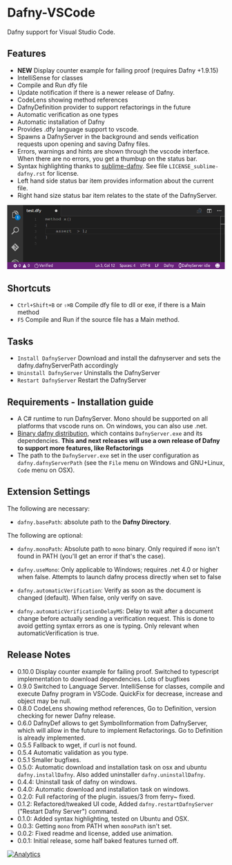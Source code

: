 # Dafny-VSCode
Dafny support for Visual Studio Code.

## Features
* **NEW** Display counter example for failing proof (requires Dafny +1.9.15)
* IntelliSense for classes
* Compile and Run dfy file
* Update notification if there is a newer release of Dafny. 
* CodeLens showing method references
* DafnyDefinition provider to support refactorings in the future 
* Automatic verification as one types 
* Automatic installation of Dafny
* Provides .dfy language support to vscode.
* Spawns a DafnyServer in the background and sends veification requests upon opening and saving Dafny files.
* Errors, warnings and hints are shown through the vscode interface. When there are no errors, you get a thumbup on the status bar.
* Syntax highlighting thanks to [sublime-dafny](https://github.com/erggo/sublime-dafny). See file `LICENSE_sublime-dafny.rst` for license. 
* Left hand side status bar item provides information about the current file.
* Right hand size status bar item relates to the state of the DafnyServer.

![assertions animation](client/example.gif)

## Shortcuts

* `Ctrl+Shift+B` or `⇧⌘B` Compile dfy file to dll or exe, if there is a Main method
* `F5` Compile and Run if the source file has a Main method. 

## Tasks
* `Install DafnyServer` Download and install the dafnyserver and sets the dafny.dafnyServerPath accordingly
* `Uninstall DafnyServer` Uninstalls the DafnyServer
* `Restart DafnyServer` Restart the DafnyServer

## Requirements - Installation guide
* A C# runtime to run DafnyServer. Mono should be supported on all platforms that vscode runs on. On windows, you can also use .net.
* [Binary dafny distribution](https://github.com/FunctionalCorrectness/dafny-microsoft/releases), which contains `DafnyServer.exe` and its dependencies. **This and next releases will use a own release of Dafny to support more features, like Refactorings**
* The path to the `DafnyServer.exe` set in the user configuration as `dafny.dafnyServerPath` (see the `File` menu on Windows and GNU+Linux, `Code` menu on OSX).


## Extension Settings

The following are necessary:

* `dafny.basePath`: absolute path to the **Dafny Directory**. 

The following are optional:

* `dafny.monoPath`: Absolute path to `mono` binary. Only required if `mono` isn't found in PATH (you'll get an error if that's the case).

* `dafny.useMono`: Only applicable to Windows; requires .net 4.0 or higher when false. Attempts to launch dafny process directly when set to false 

* `dafny.automaticVerification`: Verify as soon as the document is changed (default). When false, only verify on save.

* `dafny.automaticVerificationDelayMS`: Delay to wait after a document change before actually sending a verification request. This is done to avoid getting syntax errors as one is typing. Only relevant when automaticVerification is true.


## Release Notes
* 0.10.0 Display counter example for failing proof. Switched to typescript implementation to download dependencies. Lots of bugfixes
* 0.9.0 Switched to Language Server. IntelliSense for classes, compile and execute Dafny program in VSCode. QuickFix for decrease, increase and object may be null. 
* 0.8.0 CodeLens showing method references, Go to Definition, version checking for newer Dafny release. 
* 0.6.0 DafnyDef allows to get SymbolInformation from DafnyServer, which will allow in the future to implement Refactorings. Go to Definition is already implemented. 
* 0.5.5 Fallback to wget, if curl is not found.
* 0.5.4 Automatic validation as you type.  
* 0.5.1 Smaller bugfixes. 
* 0.5.0: Automatic download and installation task on osx and ubuntu `dafny.installDafny`. Also added uninstaller `dafny.uninstallDafny`. 
* 0.4.4: Uninstall task of dafny on windows. 
* 0.4.0: Automatic download and installation task on windows. 
* 0.2.0: Full refactoring of the plugin. issues/3 from ferry~ fixed. 
* 0.1.2: Refactored/tweaked UI code, Added `dafny.restartDafnyServer` ("Restart Dafny Server") command.
* 0.1.0: Added syntax highlighting, tested on Ubuntu and OSX.
* 0.0.3: Getting `mono` from PATH when `monoPath` isn't set.
* 0.0.2: Fixed readme and license, added use animation.
* 0.0.1: Initial release, some half baked features turned off.




[![Analytics](https://ga-beacon.appspot.com/UA-98083145-1/FunctionalCorrectness/dafny-vscode?pixel)](https://github.com/FunctionalCorrectness/dafny-vscode)
